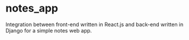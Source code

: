 # notes_app
 
Integration between front-end written in React.js and back-end written in Django for a simple notes web app.
